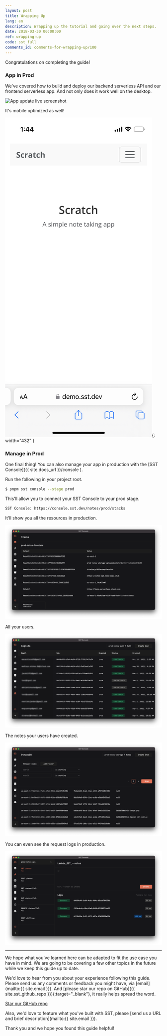 ```yaml
---
layout: post
title: Wrapping Up
lang: en
description: Wrapping up the tutorial and going over the next steps.
date: 2018-03-30 00:00:00
ref: wrapping-up
code: sst_full
comments_id: comments-for-wrapping-up/100
---
```


Congratulations on completing the guide!

### App in Prod

We've covered how to build and deploy our backend serverless API and our frontend serverless app. And not only does it work well on the desktop.

![App update live screenshot](/assets/part2/app-update-live.png)

It's mobile optimized as well!

![Completed app mobile screenshot](/assets/part2/completed-app-mobile-lander.png){: width="432" }

### Manage in Prod

One final thing! You can also manage your app in production with the [SST Console]({{ site.docs_url }}/console ).

Run the following in your project root.

```bash
$ pnpm sst console --stage prod
```

This'll allow you to connect your SST Console to your prod stage.

```txt
SST Console: https://console.sst.dev/notes/prod/stacks
```

It'll show you all the resources in production.

![SST Console prod stacks tab](/assets/part2/sst-console-prod-stacks-tab.png)

All your users.

![SST Console prod Cognito tab](/assets/part2/sst-console-prod-cognito-tab.png)

The notes your users have created.

![SST Console prod DynamoDB tab](/assets/part2/sst-console-prod-dynamodb-tab.png)

You can even see the request logs in production.

![SST Console prod functions tab](/assets/part2/sst-console-prod-functions-tab.png)

---

We hope what you've learned here can be adapted to fit the use case you have in mind. We are going to be covering a few other topics in the future while we keep this guide up to date.

We'd love to hear from you about your experience following this guide. Please send us any comments or feedback you might have, via [email](mailto:{{ site.email }}). And [please star our repo on GitHub]({{ site.sst_github_repo }}){:target="_blank"}, it really helps spread the word.

<a class="button contact" href="{{ site.sst_github_repo }}" target="_blank">Star our GitHub repo</a>

Also, we'd love to feature what you've built with SST, please [send us a URL and brief description](mailto:{{ site.email }}).

Thank you and we hope you found this guide helpful!
